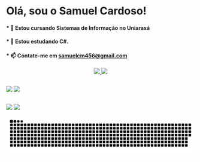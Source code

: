 # Olá, sou o Samuel Cardoso!

#### * 🔭 Estou cursando Sistemas de Informação no Uniaraxá 
#### * 🌱 Estou estudando C#.
#### * 📫 Contate-me em samuelcm456@gmail.com 

<div align="center">
  <a href="https://github.com/samuell2">
  <img height="180em" src="https://github-readme-stats.vercel.app/api?username=samuell2&show_icons=true&theme=tokyonight&include_all_commits=true&count_private=true"/>
  <img height="180em" src="https://github-readme-stats.vercel.app/api/top-langs/?username=samuell2&layout=compact&langs_count=7&theme=tokyonight"/>
</div>
  
##
 
<div> 
 <target="_blank"><img src="https://img.shields.io/badge/c%23-%23239120.svg?style=for-the-badge&logo=c-sharp&logoColor=white" target="_blank"></a>
 <target="_blank"><img src="https://img.shields.io/badge/java-%23ED8B00.svg?style=for-the-badge&logo=java&logoColor=white" target="_blank"></a> 
</div>
  
  ##
  
  <div> 
 	<a href="https://wa.me/5534988598223" target="_blank"><img src="https://img.shields.io/badge/WhatsApp-25D366?style=for-the-badge&logo=whatsapp&logoColor=white" target="_blank"></a> 
  <a href = "mailto:samuelcm456@gmail.com"><img src="https://img.shields.io/badge/-Gmail-%23333?style=for-the-badge&logo=gmail&logoColor=white" target="_blank"></a>
  
 ![Snake animation](https://github.com/samuell2/samuell2/blob/output/github-contribution-grid-snake.svg)
    
</div>
